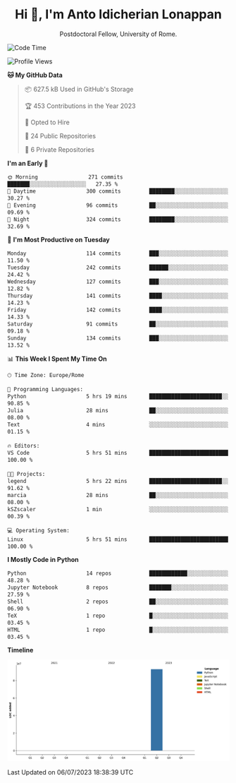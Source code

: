 
<h1 align="center">Hi 👋, I'm Anto Idicherian Lonappan</h1>
<p align="center">Postdoctoral Fellow, University of Rome. </p>


<!--START_SECTION:waka-->
![Code Time](http://img.shields.io/badge/Code%20Time-379%20hrs%2053%20mins-blue)

![Profile Views](http://img.shields.io/badge/Profile%20Views-0-blue)

**🐱 My GitHub Data** 

> 📦 627.5 kB Used in GitHub's Storage 
 > 
> 🏆 453 Contributions in the Year 2023
 > 
> 💼 Opted to Hire
 > 
> 📜 24 Public Repositories 
 > 
> 🔑 6 Private Repositories 
 > 
**I'm an Early 🐤** 

```text
🌞 Morning                271 commits         ███████░░░░░░░░░░░░░░░░░░   27.35 % 
🌆 Daytime                300 commits         ████████░░░░░░░░░░░░░░░░░   30.27 % 
🌃 Evening                96 commits          ██░░░░░░░░░░░░░░░░░░░░░░░   09.69 % 
🌙 Night                  324 commits         ████████░░░░░░░░░░░░░░░░░   32.69 % 
```
📅 **I'm Most Productive on Tuesday** 

```text
Monday                   114 commits         ███░░░░░░░░░░░░░░░░░░░░░░   11.50 % 
Tuesday                  242 commits         ██████░░░░░░░░░░░░░░░░░░░   24.42 % 
Wednesday                127 commits         ███░░░░░░░░░░░░░░░░░░░░░░   12.82 % 
Thursday                 141 commits         ████░░░░░░░░░░░░░░░░░░░░░   14.23 % 
Friday                   142 commits         ████░░░░░░░░░░░░░░░░░░░░░   14.33 % 
Saturday                 91 commits          ██░░░░░░░░░░░░░░░░░░░░░░░   09.18 % 
Sunday                   134 commits         ███░░░░░░░░░░░░░░░░░░░░░░   13.52 % 
```


📊 **This Week I Spent My Time On** 

```text
🕑︎ Time Zone: Europe/Rome

💬 Programming Languages: 
Python                   5 hrs 19 mins       ███████████████████████░░   90.85 % 
Julia                    28 mins             ██░░░░░░░░░░░░░░░░░░░░░░░   08.00 % 
Text                     4 mins              ░░░░░░░░░░░░░░░░░░░░░░░░░   01.15 % 

🔥 Editors: 
VS Code                  5 hrs 51 mins       █████████████████████████   100.00 % 

🐱‍💻 Projects: 
legend                   5 hrs 22 mins       ███████████████████████░░   91.62 % 
marcia                   28 mins             ██░░░░░░░░░░░░░░░░░░░░░░░   08.00 % 
kSZscaler                1 min               ░░░░░░░░░░░░░░░░░░░░░░░░░   00.39 % 

💻 Operating System: 
Linux                    5 hrs 51 mins       █████████████████████████   100.00 % 
```

**I Mostly Code in Python** 

```text
Python                   14 repos            ████████████░░░░░░░░░░░░░   48.28 % 
Jupyter Notebook         8 repos             ███████░░░░░░░░░░░░░░░░░░   27.59 % 
Shell                    2 repos             ██░░░░░░░░░░░░░░░░░░░░░░░   06.90 % 
TeX                      1 repo              █░░░░░░░░░░░░░░░░░░░░░░░░   03.45 % 
HTML                     1 repo              █░░░░░░░░░░░░░░░░░░░░░░░░   03.45 % 
```



**Timeline**

![Lines of Code chart](https://raw.githubusercontent.com/antolonappan/antolonappan/main/assets/bar_graph.png)


 Last Updated on 06/07/2023 18:38:39 UTC
<!--END_SECTION:waka-->
